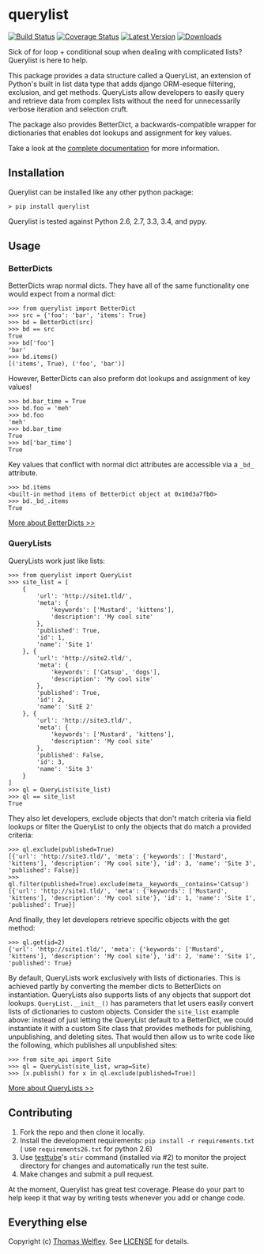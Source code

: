 # querylist

[![Build Status](https://img.shields.io/travis/thomasw/querylist.svg)](https://travis-ci.org/thomasw/querylist)
[![Coverage Status](https://img.shields.io/coveralls/thomasw/querylist.svg)](https://coveralls.io/r/thomasw/querylist)
[![Latest Version](https://img.shields.io/pypi/v/querylist.svg)](https://pypi.python.org/pypi/querylist/)
[![Downloads](https://img.shields.io/pypi/dm/querylist.svg)](https://pypi.python.org/pypi/querylist/)

Sick of for loop + conditional soup when dealing with complicated lists?
Querylist is here to help.

This package provides a data structure called a QueryList, an extension of
Python's built in list data type that adds django ORM-eseque filtering,
exclusion, and get methods. QueryLists allow developers to easily query and
retrieve data from complex lists without the need for unnecessarily verbose
iteration and selection cruft.

The package also provides BetterDict, a backwards-compatible wrapper for
dictionaries that enables dot lookups and assignment for key values.

Take a look at the [complete
documentation](https://querylist.readthedocs.org/) for more information.

## Installation

Querylist can be installed like any other python package:

    > pip install querylist

Querylist is tested against Python 2.6, 2.7, 3.3, 3.4, and pypy.

## Usage

### BetterDicts

BetterDicts wrap normal dicts. They have all of the same functionality one
would expect from a normal dict:

    >>> from querylist import BetterDict
    >>> src = {'foo': 'bar', 'items': True}
    >>> bd = BetterDict(src)
    >>> bd == src
    True
    >>> bd['foo']
    'bar'
    >>> bd.items()
    [('items', True), ('foo', 'bar')]

However, BetterDicts can also preform dot lookups and assignment of key
values!

    >>> bd.bar_time = True
    >>> bd.foo = 'meh'
    >>> bd.foo
    'meh'
    >>> bd.bar_time
    True
    >>> bd['bar_time']
    True

Key values that conflict with normal dict attributes are accessible via a
`_bd_` attribute.

    >>> bd.items
    <built-in method items of BetterDict object at 0x10d3a7fb0>
    >>> bd._bd_.items
    True

[More about BetterDicts >>](https://querylist.readthedocs.org/en/latest/betterdict.html)

### QueryLists

QueryLists work just like lists:

    >>> from querylist import QueryList
    >>> site_list = [
        {
            'url': 'http://site1.tld/',
            'meta': {
                'keywords': ['Mustard', 'kittens'],
                'description': 'My cool site'
            },
            'published': True,
            'id': 1,
            'name': 'Site 1'
        }, {
            'url': 'http://site2.tld/',
            'meta': {
                'keywords': ['Catsup', 'dogs'],
                'description': 'My cool site'
            },
            'published': True,
            'id': 2,
            'name': 'SitE 2'
        }, {
            'url': 'http://site3.tld/',
            'meta': {
                'keywords': ['Mustard', 'kittens'],
                'description': 'My cool site'
            },
            'published': False,
            'id': 3,
            'name': 'Site 3'
        }
    ]
    >>> ql = QueryList(site_list)
    >>> ql == site_list
    True

They also let developers, exclude objects that don't match criteria via field
lookups or filter the QueryList to only the objects that do match a provided
criteria:

    >>> ql.exclude(published=True)
    [{'url': 'http://site3.tld/', 'meta': {'keywords': ['Mustard', 'kittens'], 'description': 'My cool site'}, 'id': 3, 'name': 'Site 3', 'published': False}]
    >>> ql.filter(published=True).exclude(meta__keywords__contains='Catsup')
    [{'url': 'http://site1.tld/', 'meta': {'keywords': ['Mustard', 'kittens'], 'description': 'My cool site'}, 'id': 1, 'name': 'Site 1', 'published': True}]

And finally, they let developers retrieve specific objects with the get
method:

    >>> ql.get(id=2)
    {'url': 'http://site1.tld/', 'meta': {'keywords': ['Mustard', 'kittens'], 'description': 'My cool site'}, 'id': 2, 'name': 'Site 1', 'published': True}

By default, QueryLists work exclusively with lists of dictionaries. This is
achieved partly by converting the member dicts to BetterDicts on
instantiation. QueryLists also supports lists of any objects that support dot
lookups. `QueryList.__init__()` has parameters that let users easily convert
lists of dictionaries to custom objects. Consider the `site_list` example
above: instead of just letting the QueryList default to a BetterDict, we could
instantiate it with a custom Site class that provides methods for publishing,
unpublishing, and deleting sites. That would then allow us to write code like
the following, which publishes all unpublished sites:

    >>> from site_api import Site
    >>> ql = QueryList(site_list, wrap=Site)
    >>> [x.publish() for x in ql.exclude(published=True)]

[More about QueryLists >>](https://querylist.readthedocs.org/en/latest/querylist.html)

## Contributing

1. Fork the repo and then clone it locally.
2. Install the development requirements: `pip install -r requirements.txt` (
    use `requirements26.txt` for python 2.6)
3. Use [testtube](https://github.com/thomasw/testtube/)'s `stir` command
(installed via #2) to monitor the project directory for changes and
automatically run the test suite.
4. Make changes and submit a pull request.

At the moment, Querylist has great test coverage. Please do your part to help
keep it that way by writing tests whenever you add or change code.

## Everything else

Copyright (c) [Thomas Welfley](http://welfley.me). See
[LICENSE](https://github.com/thomasw/querylist/blob/master/LICENSE) for
details.
